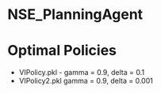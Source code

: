 # NSE_PlanningAgent

# Optimal Policies
- VIPolicy.pkl - gamma = 0.9, delta = 0.1
- VIPolicy2.pkl gamma = 0.9, delta = 0.001